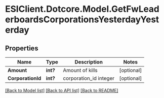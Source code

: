 # ESIClient.Dotcore.Model.GetFwLeaderboardsCorporationsYesterdayYesterday
## Properties

Name | Type | Description | Notes
------------ | ------------- | ------------- | -------------
**Amount** | **int?** | Amount of kills | [optional] 
**CorporationId** | **int?** | corporation_id integer | [optional] 

[[Back to Model list]](../README.md#documentation-for-models) [[Back to API list]](../README.md#documentation-for-api-endpoints) [[Back to README]](../README.md)

